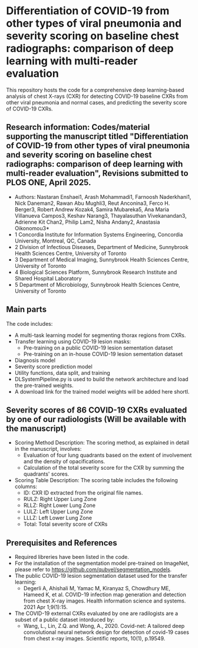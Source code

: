 # Differentiation of COVID-19 from other types of viral pneumonia and severity scoring on baseline chest radiographs: comparison of deep learning with multi-reader evaluation 
This repository hosts the code for a comprehensive deep learning-based analysis of chest X-rays (CXR) for detecting COVID-19 baseline CXRs from other viral pneumonia and normal cases, and predicting the severity score of COVID-19 CXRs. 
## Research information: Codes/material supporting the manuscript titled "Differentiation of COVID-19 from other types of viral pneumonia and severity scoring on baseline chest radiographs: comparison of deep learning with multi-reader evaluation", Revisions submitted to PLOS ONE, April 2025.
* Authors: Nastaran Enshaei1, Arash Mohammadi1, Farnoosh Naderkhani1, Nick Daneman2, Rawan Abu Mughli3, Reut Anconina3, Ferco H. Berger3, Robert Andrew Kozak4, Samira Mubareka5, Ana Maria Villanueva Campos3, Keshav Narang3, Thayalasuthan Vivekanandan3, Adrienne Kit Chan2, Philip Lam2, Nisha Andany2, Anastasia Oikonomou3*
* 1	Concordia Institute for Information Systems Engineering, Concordia University, Montreal, QC, Canada
* 2	Division of Infectious Diseases, Department of Medicine, Sunnybrook Health Sciences Centre, University of Toronto
* 3	Department of Medical Imaging, Sunnybrook Health Sciences Centre, University of Toronto
* 4	Biological Sciences Platform, Sunnybrook Research Institute and Shared Hospital Laboratory
* 5	Department of Microbiology, Sunnybrook Health Sciences Centre, University of Toronto

## Main parts
The code includes:
* A multi-task learning model for segmenting thorax regions from CXRs.
* Transfer learning using COVID-19 lesion masks: 
  * Pre-training on a public COVID-19 lesion sementation dataset
  * Pre-training on an in-house COVID-19 lesion sementation dataset
* Diagnosis model
* Severity score prediction model
* Utility functions, data split, and training
* DLSystemPipeline.py is used to build the network architecture and load the pre-trained weights.
* A download link for the trained model weights will be added here shortl. 

## Severity scores of  86 COVID-19 CXRs evaluated by one of our radiologists (Will be available with the manuscript)
* Scoring Method Description: The scoring method, as explained in detail in the manuscript, involves:
    *  Evaluation of four lung quadrants based on the extent of involvement and the density of opacifications.
    *  Calculation of the total severity score for the CXR by summing the quadrants' scores.
* Scoring Table Description: The scoring table includes the following columns:
    *  ID: CXR ID extracted from the original file names.
    *  RULZ: Right Upper Lung Zone
    *  RLLZ: Right Lower Lung Zone
    *  LULZ: Left Upper Lung Zone
    *  LLLZ: Left Lower Lung Zone
    *  Total: Total severity score of CXRs

## Prerequisites and References
* Required libreries have been listed in the code.
* For the installation of the segmentation model pre-trained on ImageNet, please refer to https://github.com/qubvel/segmentation_models.
* The public COVID-19 lesion segmentation dataset used for the transfer learning:
  * Degerli A, Ahishali M, Yamac M, Kiranyaz S, Chowdhury ME, Hameed K, et al. COVID-19 infection map generation and detection from chest X-ray images. Health information science and systems. 2021 Apr 1;9(1):15.
* The COVID-19 external CXRs evaluated by one are radilogists are a subset of a public dataset intorduced by:
  * Wang, L., Lin, Z.Q. and Wong, A., 2020. Covid-net: A tailored deep convolutional neural network design for detection of covid-19 cases from chest x-ray images. Scientific reports, 10(1), p.19549.
